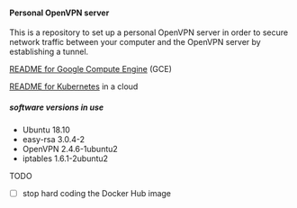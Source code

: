 #### Personal OpenVPN server

This is a repository to set up a personal OpenVPN server
in order to secure network traffic between your computer
and the OpenVPN server by establishing a tunnel.

[README for Google Compute Engine](README-gce.md) (GCE)

[README for Kubernetes](README-k8s.md) in a cloud

##### software versions in use
- Ubuntu 18.10
- easy-rsa 3.0.4-2
- OpenVPN 2.4.6-1ubuntu2
- iptables 1.6.1-2ubuntu2

TODO
- [ ] stop hard coding the Docker Hub image
